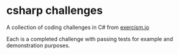 # csharp challenges

A collection of coding challenges in C# from [exercism.io](https://exercism.io)

Each is a completed challenge with passing tests for example and demonstration purposes.
